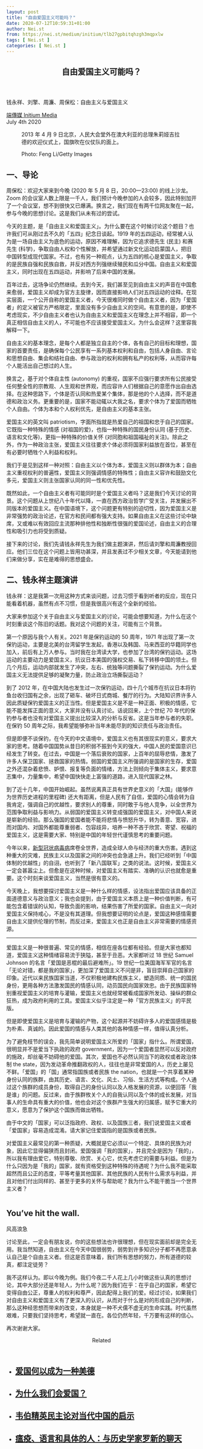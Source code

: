 ```yaml
---
layout: post
title: "自由爱国主义可能吗？"
date: 2020-07-12T10:59:31+01:00
author: Nei.st
from: https://nei.st/medium/initium/tlb27gpbitqhzgh3mqpxlw
tags: [ Nei.st ]
categories: [ Nei.st ]
---
```


<article class="post-22513 post type-post status-publish format-standard hentry category-initium" id="post-22513"> <header class="page-header medium Archives"><div class="page-header__image"></div><div class="page-header__content"><h1 class="page-title text-align-center">自由爱国主义可能吗？</h1></div> </header><div class="entry-content aesop-entry-content" id="post-22513-content"><link as="font" crossorigin="anonymous" href="//cdn.jsdelivr.net/gh/0nd1jyU39XQ/_/glyph/font-face/0uIzqoZjSuJfvSBnvgXTcApMtcVhMcpr.woff" rel="preload" type="font/woff"/><link as="font" crossorigin="anonymous" href="//cdn.jsdelivr.net/gh/0nd1jyU39XQ/_/glyph/font-face/1sTnSLZWDKucPX6SAk.woff" rel="preload" type="font/woff"/><p class="blog-post__description">钱永祥、刘擎、周濂、周保松：自由主义与爱国主义</p><span id="more-22513"></span><div class="container uiScale uiScale-ui--regular uiScale-caption--regular u-flexCenter u-marginVertical24 u-fontSize15 js-postMetaLockup"><div class="u-flex0"><a class="initium __link-logo" dir="auto" href="//nei.st/medium/initium"></a></div><div class="u-flex1 u-paddingLeft15 u-overflowHidden"><div class="u-paddingBottom3"><a class="initium __link-logo" dir="auto" href="//nei.st/medium/initium">端傳媒 Initium Media</a></div><div class="ui-caption u-noWrapWithEllipsis js-testPostMetaInlineSupplemental"><time>July 4th 2020</time></div></div></div><div class="container large img edge"><div class="aspectRatioPlaceholder"><div class="progressiveMedia" data-height="720" data-width="1080" style="background-image: url(https://cdn.jsdelivr.net/gh/0nd1jyU39XQ/_/img/0/72d85df599a747a3afe1c7858f0ace6c.svg);background-repeat: no-repeat;background-size: cover;background-color: #5d6064;"> <img alt="" class="progressiveMedia-image" data-src="https://cdn.jsdelivr.net/gh/0nd1jyU39XQ/_/img/1/72d85df599a747a3afe1c7858f0ace6c.jpg" src="https://cdn.jsdelivr.net/gh/0nd1jyU39XQ/_/img/1/72d85df599a747a3afe1c7858f0ace6c.jpg"/></div></div><div class="aesop-image-component"> <figure class="aesop-image-component-image aesop-component-align-center aesop-image-component-caption-left"> <figcaption class="aesop-image-component-caption"><p class="aesop-cap-description">2013 年 4 月 9 日北京，人民大会堂外在澳大利亚的总理朱莉娅吉拉德的欢迎仪式上，国旗吹在仪仗队的面上。</p><p class="aesop-cap-cred">Photo: Feng Li/Getty Images</p> </figcaption> </figure></div></div><h2>一、导论</h2><p><span class="UxFvBtVGwuALnjE1Qkax2w">周保松</span>：欢迎大家来到今晚 (2020 年 5 月 8 日，20:00—23:00) 的线上沙龙。Zoom 的会议室人数上限是一千人，我们预计今晚参加的人会较多，因此特别加开了一个会议室，想不到很快又已爆满。换言之，我们现在有两千位网友聚在一起，参与今晚的思想讨论。这是我们从未有过的尝试。</p><p>今天的主题，是「自由主义和爱国主义」。为什么要在这个时候讨论这个题目？也许我们可从刚过去不久的「五四」纪念日谈起。1919 年的五四运动，经常被人认为是一场自由主义为底色的运动，原因不难理解，因为它追求德先生 (民主) 和赛先生 (科学)，争取自由人权和个性解放，并希望通过新文化运动启蒙国人，把旧中国转型成现代国家。不过，也有另一种观点，认为五四的核心是爱国主义，争取的是民族自强和民族自救，并反对西方列强继续殖民和瓜分中国。自由主义和爱国主义，同时出现在五四运动，并影响了后来中国的发展。　　</p><p>百年过去，这场争论仍然继续。去到今天，我们甚至见到自由主义的声音在中国愈来愈弱，爱国主义却成为官方主旋律，因而直接影响人们对五四运动的诠释。在现实层面，一个公开自称的爱国主义者，今天很难同时做个自由主义者，因为「爱国者」的定义被官方严格限定，里面没有多少自由主义的空间。有意思的是，即使不考虑现实，不少自由主义者也认为自由主义和爱国主义在理念上并不相容，即一个真正相信自由主义的人，不可能也不应该接受爱国主义。为什么会这样？这里容我解释一下。</p><p>自由主义的基本理念，是每个人都是独立自主的个体，各有自己的目标和理想，国家的首要责任，是确保每个公民享有一系列基本权利和自由，包括人身自由、言论和思想自由、集会和结社自由、参与政治的权利和拥有私产的权利等，从而容许每个人能活出自己想过的人生。</p><p>换言之，基于对个体自主性 (autonomy) 的重视，国家不应强行要求所有公民接受任何整全性的宗教观、人生观和世界观，而应容许人们根据自己的意愿作出自由选择。在这种思路下，个体是否认同和热爱某个集体，那是他的个人选择，而不是道德和政治义务。更重要的是，国家不能动辄以大我之名，要求个体为了爱国而牺牲个人自由。个体为本和个人权利优先，是自由主义的基本主张。</p><div class="code-block code-block-1" style="margin: 8px 0; clear: both;"><div class="container ads_KbHEVhh8Rw"><div class="card card--blog post-sidebar"><div class="card-body"><div class="logo_ngcontent-kty-0"> </div><div class="iframe-blocker U6XAMK63Vh00WqvF2BacIQ"><div class="background-h60B"> </div><div class="WumZiPCS4MeMw4pxQ"> </div></div></div><div class="card-footer"><div class="card-footer-wrapper" layout="row bottom-left"></div></div></div></div></div><p>爱国主义的英文叫 patriotism，字面所指就是热爱自己的祖国和忠于自己的国家。它既指一种特殊的情感 (对祖国的爱)，也指一种特殊的国民身份认同 (基于历史、语言和文化等)，更指一种特殊的价值关怀 (对同胞和祖国福祉的关注)。除此之外，作为一种政治主张，爱国主义往往要求个体必须将国家利益放在首位，甚至在有必要时牺牲个人利益和权利。</p><p>我们于是见到这样一种对照：自由主义以个体为本，爱国主义则以群体为本；自由主义重视权利的普遍性，爱国主义则强调情感的特殊性；自由主义容许和鼓励文化多元，爱国主义则主张国家认同的同一性和优先性。</p><p>既然如此，一个自由主义者有可能同时是个爱国主义者吗？这是我们今天讨论的背景。这个问题从上世纪八十年代以降，一直在西方政治哲学广受关注，并发展出不同版本的爱国主义。在中国语境下，这个问题更有特别的迫切性，因为爱国主义是非常强势的政治论述，在官方和民间都有强大支持。如果自由主义在这些讨论中缺席，又或难以有效回应主流那种排他性和独断性很强的爱国论述，自由主义的合理性和吸引力也将受到质疑。</p><p>接下来的讨论，我们先请钱永祥先生为我们做主题演讲，然后请刘擎和周濂教授回应。他们三位在这个问题上皆用功甚深，并且发表过不少相关文章，今天能请到他们来做分享，实在是难得的思想盛会。</p><h2>二、钱永祥主题演讲</h2><p><span class="UxFvBtVGwuALnjE1Qkax2w">钱永祥</span>：这是我第一次用这种方式来谈问题，过去习惯于看到听者的反应，现在只能看着机器，虽然有点不习惯，但是我很高兴有这个全新的经验。</p><p>大家来参加这个关于自由主义与爱国主义的讨论，可能会想要知道，为什么在这个时刻重谈这个陈旧的话题。我对这个问题的关注，可能有三个背景。</p><div class="code-block code-block-1" style="margin: 8px 0; clear: both;"><div class="container ads_KbHEVhh8Rw"><div class="card card--blog post-sidebar"><div class="card-body"><div class="logo_ngcontent-kty-0"> </div><div class="iframe-blocker U6XAMK63Vh00WqvF2BacIQ"><div class="background-h60B"> </div><div class="WumZiPCS4MeMw4pxQ"> </div></div></div><div class="card-footer"><div class="card-footer-wrapper" layout="row bottom-left"></div></div></div></div></div><p>第一个原因与我个人有关。2021 年是保钓运动的 50 周年，1971 年出现了第一次保钓运动，主要是北美的台湾留学生发起，香港以及韩国、马来西亚的华籍同学也加入，前后有上万人参与。当时我在台湾读大学，也参加了台湾的保钓运动。这场运动的主要动力是爱国主义，抗议日本美国的强权交易、私下转移中国的领土。但几个月后，运动内部就发生了冲突，左右、统独等问题撕裂了保钓运动。为什么爱国主义无法提供足够的凝聚力量，防止政治立场撕裂运动？</p><p>到了 2012 年，在中国大陆也发生过一次保钓运动，四十几个城市在抗议日本将钓鱼台收归国有之余，出现了砸车、破坏日式商城、餐厅的行为。大陆知识界许多人因此质疑保钓爱国主义的正当性。但是爱国主义是不是一种正面、积极的情感，它能不能发挥正面的意义，大家并没有认真讨论。话说回来，上个世纪 70 年代的保钓参与者也没有对爱国主义提出比较深入的分析与反省。这是当年参与者的失职。在保钓 50 周年之际，我希望能够弥补当年未能尽到的知识责任与政治责任。</p><p>但是即便不谈保钓，在今天的中文语境中，爱国主义也有其很现实的意义，要求大家的思考。随着中国国势从昔日的积弱不振到今天的强大，中国人民的爱国意识已经发生了转变。在过去，中国是一个落后衰败的国家，上百年的屈辱悲情，激发了许多人保卫国家、拯救国家的热情。弱国的爱国主义所强调的是国家的生存，爱国之外还混杂着悲愤、妒恨、报复等负面的情绪，方法上则倾向于集体主义，要求意志集中，力量集中，希望中国快快走上富强的道路，进入现代国家之林。</p><p>到了近十几年，中国开始崛起。虽然说离真正具有世界史意义的「大国」(能够作为世界历史进程的里程碑) 还大有距离，但是人民有了自信，爱国的心情会转为自我肯定，强调自己的优越性，要求别人的尊重，同时敢于与他人竞争，以全世界为范围争取利益与影响力。从弱国的爱国主义转变成强国的爱国主义，对中国人来说是崭新的经验。那么强国的爱国者能不能将悲情与愤怒升华，转为善意、宽容，进而对国内、对国外都能尊重弱者、包容歧异，培养一种不吝于欣赏、寄望、祝福的爱国主义，这是需要大家、特别是中国的年轻世代谨慎思考的重要问题。</p><p>今年以来，<a href="https://nei.st/tag/the-coronavirus-crisis">新型冠状病毒病</a>席卷全世界，造成全球人命与经济的重大伤害。遇到这种重大的灾难，民族主义以及国家之间的冲突也会急遽上升。我们已经听到「中国体制的优越性」的自诩，也听到了「新八国联军」之类的说法。这时候，爱国主义一定会甚嚣尘上。但愈是在这种时候，对爱国主义有踏实、准确的认识也就愈是重要。这个时刻来谈爱国主义，当然是很有意义的。</p><p>今天晚上，我想要探讨爱国主义是一种什么样的情感，设法指出爱国应该具备的正面道德意义与政治意义；我也会提到，由于爱国主义本质上是一种价值判断，有可能包含着错误的认知，导致负面的影响，结果伤害了所爱的国家。自由主义一向对爱国主义保持戒心，不是没有其道理。但我想要证明的论点是，爱国这种感情需要自由主义提供伦理的节制，而反过来，爱国主义也正是自由主义非常需要的情感资源。</p><div class="code-block code-block-1" style="margin: 8px 0; clear: both;"><div class="container ads_KbHEVhh8Rw"><div class="card card--blog post-sidebar"><div class="card-body"><div class="logo_ngcontent-kty-0"> </div><div class="iframe-blocker U6XAMK63Vh00WqvF2BacIQ"><div class="background-h60B"> </div><div class="WumZiPCS4MeMw4pxQ"> </div></div></div><div class="card-footer"><div class="card-footer-wrapper" layout="row bottom-left"></div></div></div></div></div><hr class="dotdotdot"/><p>爱国主义是一种很普遍、常见的情感，相信在座各位都有经验。但是大家也都知道，爱国主义这种情绪容易流于狭隘，甚至于丑恶。大家都听过 18 世纪 Samuel Johnson 的名言「爱国是恶棍的最后避难所」。19 世纪一位美国海军军官的名言「无论对错，都是我的国家」，更加深了爱国主义不问是非，盲目崇拜自己国家的印象。近代以来民族国家当道，不仅积极地建构民族主义，塑造同质、统一的国民身份，更用各种方法激发国民的情感认同，动员国民向国家效忠。由于民族国家特别重视爱国主义的培育与灌输，爱国主义也就经常被看成国家所发动、操纵的群众狂热，成为政府利用的工具。爱国主义似乎注定是一种「官方民族主义」的平民版。</p><p>但是即使爱国主义是培育与灌输的产物，这个起源并不妨碍许多人的爱国感情是极为朴素、真诚的。因此爱国的情感与人类其他的各种情感一样，值得认真分析。</p><p>为了避免枝节的误会，我先简单说明爱国主义所爱的「国家」指什么。所谓爱国，很明显并不是爱当下执政的政府 government，因为一个爱国者显然可以反对政府的施政，却丝毫不妨碍他的爱国。其次，爱国也不必然认同当下的政权或者政治体制 the state，因为发动革命推翻政权的人，往往也是非常爱国的人，历史上屡见不鲜。「爱国」的「国」通常指国族或者民族 the nation，也就是一个共享着某种身份认同的族群，由其历史、语言、文化、风土、习俗、生活方式等构成。个人通过这个族群的成员身份，取得自己的身份认同以及人格发展的资源，以便回答「我是谁」的问题。反过来，由于族群攸关个人的自我认同以及个体的成长发展，对当事人的生命具有重大的价值，他也会对这个族群产生强大的归属感，赋予它重大的意义，愿意为了保护这个国族而做出牺牲。</p><p>由于中文的「国家」可以泛指政府、政权、以及国族三者，我们说爱国主义或者「爱国家」容易造成混淆。请大家记住爱国指的是国族或者民族。</p><p>对爱国主义最常见的第一种质疑，大概就是它必须以一个特定、具体的民族为对象，因此它显得偏狭而且封闭。爱国强调「我的国家」，并且完全是因为「我的」，所以我有理由爱它，特别尊敬、欣赏、关心它，优先考虑它的需要与利益。但是为什么只因为是「我的」国家，就有资格受到这种特殊的待遇呢？为什么我不能采取超然而且公正的态度，平等考量其他国家、其他民族的人民有什么需求与利益，并且对他们付出同样的、甚至于更多的关怀与帮助呢？我为什么不能干脆当一个世界主义者？</p><div class="aesop-content-comp-wrap aesop-content-comp-columns-1" id="aesop-content-component"><div class="container img gfw edge"><div class="BarrierFailsafe__fullBarrier___2bFWd"><div class="aspectRatioPlaceholder nykpaywall"><div class="progressiveMedia" data-height="880" data-width="1040"> <img alt="" class="progressiveMedia-image lazyload" data-src="https://cdn.jsdelivr.net/gh/0nd1jyU39XQ/_/img/1/full-desktop@2x.png" src="https://cdn.jsdelivr.net/gh/0nd1jyU39XQ/_/img/1/full-desktop@2x.png"/></div></div><h1 class="BarrierFailsafe__header___1VGQh">You’ve hit the wall.</h1><div class="BarrierFailsafe__body___2hQxl">风高浪急 <a class="wdAUwEkxSXQjBoQ" href="https://nei.st/medium/j2c6srlbezlceyrdintsxq" rel="noopener noreferrer nofollow" target="_blank"><span class="svgIcon svgIcon--questionMark svgIcon--19px"></span></a></div></div></div></div><p>讨论至此，一定会有朋友说，你的这些想法也许很理想，但在现实面前却是完全无用。我当然知道，自由主义在今天中国很弱势，弱势到许多知识分子都不再愿意承认自己是个自由主义者。但这是否意味着，我们所有思想的努力，所有道德的较真，都注定徒劳？</p><div class="code-block code-block-1" style="margin: 8px 0; clear: both;"><div class="container ads_KbHEVhh8Rw"><div class="card card--blog post-sidebar"><div class="card-body"><div class="logo_ngcontent-kty-0"> </div><div class="iframe-blocker U6XAMK63Vh00WqvF2BacIQ"><div class="background-h60B"> </div><div class="WumZiPCS4MeMw4pxQ"> </div></div></div><div class="card-footer"><div class="card-footer-wrapper" layout="row bottom-left"></div></div></div></div></div><p>我不这样认为。即以今晚为例。我们今夜二千人花上几小时做这些认真的思想讨论，其中大部分还是年轻人，为什么呢？因为我们在乎：在乎自己的国家，希望它变得自由公正，尊重人的权利和尊严，因此配得上我们的爱。经过讨论，如果我们对自由主义和爱国主义有了更深入的认识，从而对于什么是对的形成自己的判断，那么这种经思想而带来的改变，本身就是一种不犬儒不虚无的生命实践。时代虽然艰难，只要我们坚持思考，希望就一直在。各位仍然年轻，千万要有这样的信心。</p><p>再次谢谢大家。</p><section class="jsx-1092709871 collection"><header class="jsx-1092709871 container"><span class="jsx-65431776 text-icon text-right size-md spacing-xxtight weight-medium"><span class="jsx-65431776 text"><span class="jsx-1092709871">Related</span></span></span></header><ul class="jsx-1092709871 collection-list"><li class="jsx-1092709871"><section class="jsx-2013367371 container"><div class="jsx-2013367371 content no-cover type-collection"><div class="jsx-2013367371 left"> <a class="jsx-2013367371" href="https://nei.st/medium/caixin/cw595-sbyhklarvshwuw"><h2 class="jsx-2996311878 sidebar">爱国何以成为一种美德</h2> </a></div></div></section></li><li class="jsx-1092709871"><section class="jsx-2013367371 container"><div class="jsx-2013367371 content no-cover type-collection"><div class="jsx-2013367371 left"> <a class="jsx-2013367371" href="https://nei.st/medium/nautilus/why-were-patriotic"><h2 class="jsx-2996311878 sidebar">为什么我们会爱国？</h2> </a></div></div></section></li><li class="jsx-1092709871"><section class="jsx-2013367371 container"><div class="jsx-2013367371 content no-cover type-collection"><div class="jsx-2013367371 left"> <a class="jsx-2013367371" href="https://nei.st/medium/21c/the-lessons-of-max-webers-elite-democracy-theory-to-contemporary-china"><h2 class="jsx-2996311878 sidebar">韦伯精英民主论对当代中国的启示</h2> </a></div></div></section></li><li class="jsx-1092709871"><section class="jsx-2013367371 container"><div class="jsx-2013367371 content no-cover type-collection"><div class="jsx-2013367371 left"> <a class="jsx-2013367371" href="https://nei.st/medium/surplusvalue-luoxin-podcast"><h2 class="jsx-2996311878 sidebar">瘟疫、语言和具体的人：与历史学家罗新的聊天</h2> </a></div></div></section></li></ul></section><div class="container qyoLgsBMfk2RyP6PZqEQUQ"><div class="TA9FsqtAclEQEnnC"><a class="q9pBoz6iftkg" href="https://nei.st/medium/initium?source=https://theinitium.com/article/20200704-opinion-liberalism-patriotism/" rel="noopener noreferrer nofollow"><div class="ISq0AssRMiRdK46s31e1tA"><div class="VBC0sS11TRzyNj7ur4DqLQ"></div></div></a></div></div></div></article>
